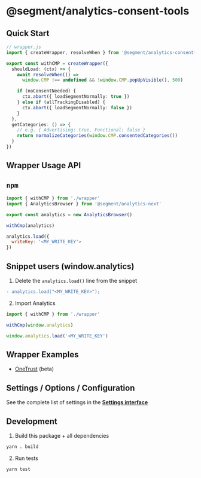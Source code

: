 # @segment/analytics-consent-tools



## Quick Start
```ts
// wrapper.js
import { createWrapper, resolveWhen } from '@segment/analytics-consent-tools'

export const withCMP = createWrapper({
  shouldLoad: (ctx) => {
    await resolveWhen(() => 
      window.CMP !== undefined && !window.CMP.popUpVisible(), 500)

    if (noConsentNeeded) {
      ctx.abort({ loadSegmentNormally: true })
    } else if (allTrackingDisabled) {
      ctx.abort({ loadSegmentNormally: false })
    }
  },
  getCategories: () => { 
    // e.g. { Advertising: true, Functional: false }
    return normalizeCategories(window.CMP.consentedCategories()) 
  }
})
```


## Wrapper Usage API
## `npm`
```js
import { withCMP } from './wrapper'
import { AnalyticsBrowser } from '@segment/analytics-next'

export const analytics = new AnalyticsBrowser()

withCmp(analytics)

analytics.load({
  writeKey: '<MY_WRITE_KEY'>
})

```

## Snippet users (window.analytics)
1. Delete the `analytics.load()` line from the snippet

```diff
- analytics.load("<MY_WRITE_KEY>");
```

2. Import Analytics
```js
import { withCMP } from './wrapper'

withCmp(window.analytics)

window.analytics.load('<MY_WRITE_KEY')
```

## Wrapper Examples
- [OneTrust](../consent-wrapper-onetrust) (beta)

## Settings / Options / Configuration
See the complete list of settings in the **[Settings interface](src/types/settings.ts)**

## Development
1. Build this package + all dependencies
```sh
yarn . build
```

2. Run tests
```
yarn test
```


